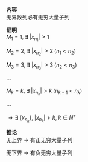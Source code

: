 **内容**  
无界数列必有无穷大量子列  
  
**证明**  
$M_1=1,\;\exists\;|x_{n_1}|>1$  
  
$M_2=2,\;\exists\;|x_{n_2}|>2\;(n_1<n_2)$  
  
$M_3=3,\;\exists\;|x_{n_3}|>3\;(n_2<n_3)$  
  
$\cdots$  
  
$M_k=k,\;\exists\;|x_{n_k}|>k\;(n_{k-1}<n_k)$  
  
$\cdots$  
  
$\Rightarrow \exists\;\{x_{n_k}\},\;|x_{n_k}|>k,\;k\in N^+$  
  
**推论**  
无上界 $\Rightarrow$ 有正无穷大量子列  
  
无下界 $\Rightarrow$ 有负无穷大量子列  
